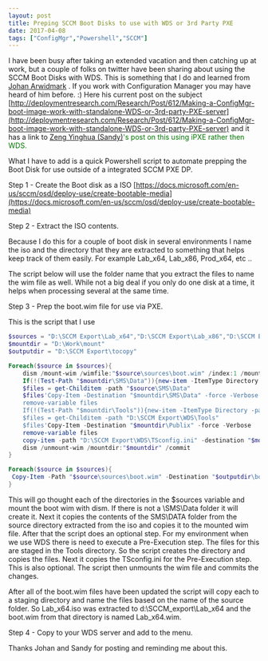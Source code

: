 ```yaml
---
layout: post
title: Preping SCCM Boot Disks to use with WDS or 3rd Party PXE
date: 2017-04-08
tags: ["ConfigMgr","Powershell","SCCM"]
---
```


I have been busy after taking an extended vacation and then catching up at work, but a couple of folks on twitter have been sharing about using the SCCM Boot Disks with WDS. This is something that I do and learned from [Johan Arwidmark](http://deploymentresearch.com) . If you work with Configuration Manager you may have heard of him before. :) Here his current post on the subject [http://deploymentresearch.com/Research/Post/612/Making-a-ConfigMgr-boot-image-work-with-standalone-WDS-or-3rd-party-PXE-server](http://deploymentresearch.com/Research/Post/612/Making-a-ConfigMgr-boot-image-work-with-standalone-WDS-or-3rd-party-PXE-server) and it has a link to [Zeng Yinghua (Sandy)](http://www.thesccm.com/ipxe-sccm/)<span style="color: #007600;">'s post on this using iPXE rather then WDS.</span>

What I have to add is a quick Powershell script to automate prepping the Boot Disk for use outside of a integrated SCCM PXE DP.

Step 1 - Create the Boot disk as a ISO [https://docs.microsoft.com/en-us/sccm/osd/deploy-use/create-bootable-media](https://docs.microsoft.com/en-us/sccm/osd/deploy-use/create-bootable-media)

Step 2 - Extract the ISO contents.

Because I do this for a couple of boot disk in several environments I name the iso and the directory that they are extracted to something that helps keep track of them easily. For example Lab_x64, Lab_x86, Prod_x64, etc ..

The script below will use the folder name that you extract the files to name the wim file as well. While not a big deal if you only do one disk at a time, it helps when processing several at the same time.

Step 3 - Prep the boot.wim file for use via PXE.

This is the script that I use
```Powershell
$sources = "D:\SCCM Export\Lab_x64","D:\SCCM Export\Lab_x86","D:\SCCM Export\Prod_x86","D:\SCCM Export\Prod_x64"
$mountdir = "D:\Work\mount"
$outputdir = "D:\SCCM Export\tocopy"

Foreach($source in $sources){
    dism /mount-wim /wimfile:"$source\sources\boot.wim" /index:1 /mountdir:"$mountdir"
    If(!(Test-Path "$mountdir\SMS\Data")){new-item -ItemType Directory -path "$mountdir\SMS\Data"}
    $files = get-Childitem -path "$source\SMS\Data"
    $files'Copy-Item -Destination "$mountdir\SMS\Data" -force -Verbose
    remove-variable files
    If(!(Test-Path "$mountdir\Tools")){new-item -ItemType Directory -path "$mountdir\Publix"}
    $files = get-Childitem -path "D:\SCCM Export\WDS\Tools"
    $files'Copy-Item -Destination "$mountdir\Publix" -force -Verbose
    remove-variable files
    copy-item -path "D:\SCCM Export\WDS\TSconfig.ini" -destination "$mountdir" -force -Verbose
    dism /unmount-wim /mountdir:"$mountdir" /commit
}

Foreach($source in $sources){
 Copy-Item -Path "$source\sources\boot.wim" -Destination "$outputdir\boot_$(Split-Path $source -leaf).wim" -Force -Verbose
}
```
This will go thought each of the directories in the $sources variable and mount the boot wim with dism. If there is not a \SMS\Data  folder it will create it. Next it copies the contents of the SMS\DATA folder from the source directory extracted from the iso and copies it to the mounted wim file. After that the script does an optional step. For my environment when we use WDS there is need to execute a Pre-Execution step. The files for this are staged in the Tools directory. So the script creates the directory and copies the files. Next it copies the TSconfig.ini for the Pre-Execution step. This is also optional.  The script then unmounts the wim file and commits the changes.

After all of the boot.wim files have been updated the script will copy each to a staging directory and name the files based on the name of the source folder. So Lab_x64.iso was extracted to d:\SCCM_export\Lab_x64 and the boot.wim from that directory is named Lab_x64.wim.

Step 4 - Copy to your WDS server and add to the menu.

Thanks Johan and Sandy for posting and reminding me about this.

&nbsp;